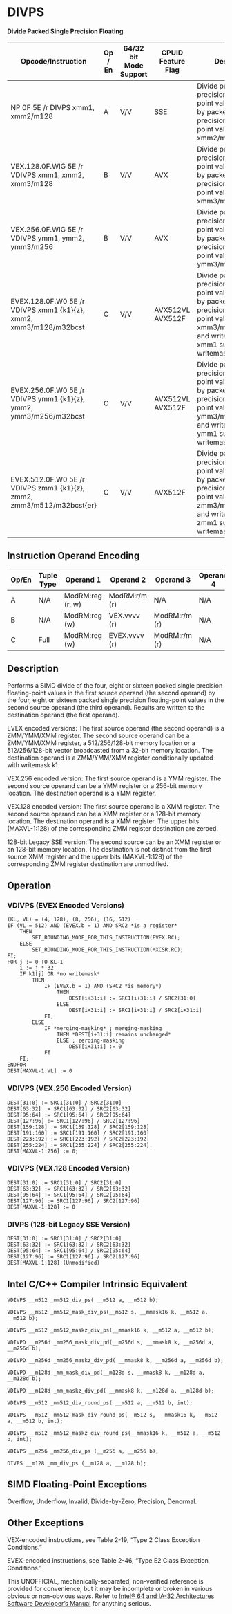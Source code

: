 # DIVPS

**Divide Packed Single Precision Floating**

| Opcode/Instruction                                                    | Op / En | 64/32 bit Mode Support | CPUID Feature Flag | Description                                                                                                                                                                           |
| --------------------------------------------------------------------- | ------- | ---------------------- | ------------------ | ------------------------------------------------------------------------------------------------------------------------------------------------------------------------------------- |
| NP 0F 5E /r DIVPS xmm1, xmm2/m128                                     | A       | V/V                    | SSE                | Divide packed single precision floating-point values in xmm1 by packed single precision floating-point values in xmm2/mem.                                                            |
| VEX.128.0F.WIG 5E /r VDIVPS xmm1, xmm2, xmm3/m128                     | B       | V/V                    | AVX                | Divide packed single precision floating-point values in xmm2 by packed single precision floating-point values in xmm3/mem.                                                            |
| VEX.256.0F.WIG 5E /r VDIVPS ymm1, ymm2, ymm3/m256                     | B       | V/V                    | AVX                | Divide packed single precision floating-point values in ymm2 by packed single precision floating-point values in ymm3/mem.                                                            |
| EVEX.128.0F.W0 5E /r VDIVPS xmm1 {k1}{z}, xmm2, xmm3/m128/m32bcst     | C       | V/V                    | AVX512VL AVX512F   | Divide packed single precision floating-point values in xmm2 by packed single precision floating-point values in xmm3/m128/m32bcst and write results to xmm1 subject to writemask k1. |
| EVEX.256.0F.W0 5E /r VDIVPS ymm1 {k1}{z}, ymm2, ymm3/m256/m32bcst     | C       | V/V                    | AVX512VL AVX512F   | Divide packed single precision floating-point values in ymm2 by packed single precision floating-point values in ymm3/m256/m32bcst and write results to ymm1 subject to writemask k1. |
| EVEX.512.0F.W0 5E /r VDIVPS zmm1 {k1}{z}, zmm2, zmm3/m512/m32bcst{er} | C       | V/V                    | AVX512F            | Divide packed single precision floating-point values in zmm2 by packed single precision floating-point values in zmm3/m512/m32bcst and write results to zmm1 subject to writemask k1. |

## Instruction Operand Encoding

| Op/En | Tuple Type | Operand 1        | Operand 2     | Operand 3     | Operand 4 |
| ----- | ---------- | ---------------- | ------------- | ------------- | --------- |
| A     | N/A        | ModRM:reg (r, w) | ModRM:r/m (r) | N/A           | N/A       |
| B     | N/A        | ModRM:reg (w)    | VEX.vvvv (r)  | ModRM:r/m (r) | N/A       |
| C     | Full       | ModRM:reg (w)    | EVEX.vvvv (r) | ModRM:r/m (r) | N/A       |

## Description

Performs a SIMD divide of the four, eight or sixteen packed single precision floating-point values in the first source operand (the second operand) by the four, eight or sixteen packed single precision floating-point values in the second source operand (the third operand). Results are written to the destination operand (the first operand).

EVEX encoded versions: The first source operand (the second operand) is a ZMM/YMM/XMM register. The second source operand can be a ZMM/YMM/XMM register, a 512/256/128-bit memory location or a 512/256/128-bit vector broadcasted from a 32-bit memory location. The destination operand is a ZMM/YMM/XMM register conditionally updated with writemask k1.

VEX.256 encoded version: The first source operand is a YMM register. The second source operand can be a YMM register or a 256-bit memory location. The destination operand is a YMM register.

VEX.128 encoded version: The first source operand is a XMM register. The second source operand can be a XMM register or a 128-bit memory location. The destination operand is a XMM register. The upper bits (MAXVL-1:128) of the corresponding ZMM register destination are zeroed.

128-bit Legacy SSE version: The second source can be an XMM register or an 128-bit memory location. The destination is not distinct from the first source XMM register and the upper bits (MAXVL-1:128) of the corresponding ZMM register destination are unmodified.

## Operation

### VDIVPS (EVEX Encoded Versions)

```
(KL, VL) = (4, 128), (8, 256), (16, 512)
IF (VL = 512) AND (EVEX.b = 1) AND SRC2 *is a register*
    THEN
        SET_ROUNDING_MODE_FOR_THIS_INSTRUCTION(EVEX.RC);
    ELSE
        SET_ROUNDING_MODE_FOR_THIS_INSTRUCTION(MXCSR.RC);
FI;
FOR j := 0 TO KL-1
    i := j * 32
    IF k1[j] OR *no writemask*
        THEN
            IF (EVEX.b = 1) AND (SRC2 *is memory*)
                THEN
                    DEST[i+31:i] := SRC1[i+31:i] / SRC2[31:0]
                ELSE
                    DEST[i+31:i] := SRC1[i+31:i] / SRC2[i+31:i]
            FI;
        ELSE
            IF *merging-masking* ; merging-masking
                THEN *DEST[i+31:i] remains unchanged*
                ELSE ; zeroing-masking
                    DEST[i+31:i] := 0
            FI
    FI;
ENDFOR
DEST[MAXVL-1:VL] := 0

```

### VDIVPS (VEX.256 Encoded Version)

```
DEST[31:0] := SRC1[31:0] / SRC2[31:0]
DEST[63:32] := SRC1[63:32] / SRC2[63:32]
DEST[95:64] := SRC1[95:64] / SRC2[95:64]
DEST[127:96] := SRC1[127:96] / SRC2[127:96]
DEST[159:128] := SRC1[159:128] / SRC2[159:128]
DEST[191:160] := SRC1[191:160] / SRC2[191:160]
DEST[223:192] := SRC1[223:192] / SRC2[223:192]
DEST[255:224] := SRC1[255:224] / SRC2[255:224].
DEST[MAXVL-1:256] := 0;

```

### VDIVPS (VEX.128 Encoded Version)

```
DEST[31:0] := SRC1[31:0] / SRC2[31:0]
DEST[63:32] := SRC1[63:32] / SRC2[63:32]
DEST[95:64] := SRC1[95:64] / SRC2[95:64]
DEST[127:96] := SRC1[127:96] / SRC2[127:96]
DEST[MAXVL-1:128] := 0

```

### DIVPS (128-bit Legacy SSE Version)

```
DEST[31:0] := SRC1[31:0] / SRC2[31:0]
DEST[63:32] := SRC1[63:32] / SRC2[63:32]
DEST[95:64] := SRC1[95:64] / SRC2[95:64]
DEST[127:96] := SRC1[127:96] / SRC2[127:96]
DEST[MAXVL-1:128] (Unmodified)

```

## Intel C/C++ Compiler Intrinsic Equivalent

```
VDIVPS __m512 _mm512_div_ps( __m512 a, __m512 b);

```

```
VDIVPS __m512 _mm512_mask_div_ps(__m512 s, __mmask16 k, __m512 a, __m512 b);

```

```
VDIVPS __m512 _mm512_maskz_div_ps(__mmask16 k, __m512 a, __m512 b);

```

```
VDIVPD __m256d _mm256_mask_div_pd(__m256d s, __mmask8 k, __m256d a, __m256d b);

```

```
VDIVPD __m256d _mm256_maskz_div_pd( __mmask8 k, __m256d a, __m256d b);

```

```
VDIVPD __m128d _mm_mask_div_pd(__m128d s, __mmask8 k, __m128d a, __m128d b);

```

```
VDIVPD __m128d _mm_maskz_div_pd( __mmask8 k, __m128d a, __m128d b);

```

```
VDIVPS __m512 _mm512_div_round_ps( __m512 a, __m512 b, int);

```

```
VDIVPS __m512 _mm512_mask_div_round_ps(__m512 s, __mmask16 k, __m512 a, __m512 b, int);

```

```
VDIVPS __m512 _mm512_maskz_div_round_ps(__mmask16 k, __m512 a, __m512 b, int);

```

```
VDIVPS __m256 _mm256_div_ps (__m256 a, __m256 b);

```

```
DIVPS __m128 _mm_div_ps (__m128 a, __m128 b);

```

## SIMD Floating-Point Exceptions

Overflow, Underflow, Invalid, Divide-by-Zero, Precision, Denormal.

## Other Exceptions

VEX-encoded instructions, see Table 2-19, “Type 2 Class Exception Conditions.”

EVEX-encoded instructions, see Table 2-46, “Type E2 Class Exception Conditions.”

This UNOFFICIAL, mechanically-separated, non-verified reference is provided for convenience, but it may be
incomplete or broken in various obvious or non-obvious
ways. Refer to [Intel® 64 and IA-32 Architectures Software Developer’s Manual](https://software.intel.com/en-us/download/intel-64-and-ia-32-architectures-sdm-combined-volumes-1-2a-2b-2c-2d-3a-3b-3c-3d-and-4) for anything serious.
